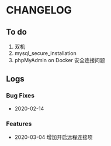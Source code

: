 # CHANGELOG

## To do

1. 双机  
2. mysql_secure_installation
3. phpMyAdmin on Docker 安全连接问题

## Logs

### Bug Fixes

* 2020-02-14  

### Features

* 2020-03-04  增加开启远程连接项
